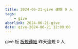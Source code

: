 ```yaml
---
title: 2024-06-21-give 違規 0 人
tags:
    - give
abbrlink: 2024-06-21-give
date: give-2024-06-21 12:00:00
---
```

give 板 [板規連結](https://www.ptt.cc/bbs/give/M.1612495900.A.C32.html)
昨天違規 0 人
